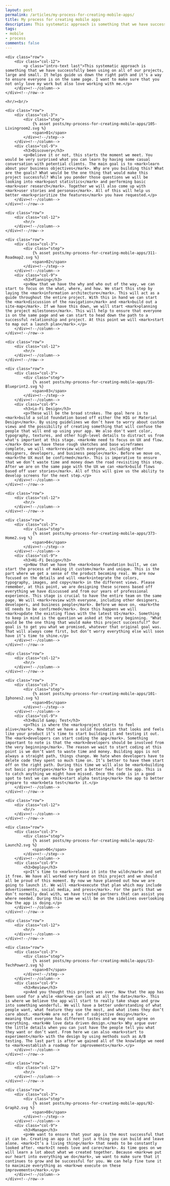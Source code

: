 ```yaml
---
layout: post
permalink: /articles/my-process-for-creating-mobile-apps/
title: My process for creating mobile apps
description: This systematic approach is something that we have successfully been using on all of our projects, large and small. It helps guide us down the right path and it's a way to ensure everyone is on the same page.
tags:
- mobile
- process
comments: false
---
```


<section id="process">

    <div class="row">
        <div class="col-12">
            <p class="intro-text last">This systematic approach is something that we have successfully been using on all of our projects, large and small. It helps guide us down the right path and it's a way to ensure everyone is on the same page. I want to make sure that you not only love my work but also love working with me.</p>
        </div><!--/column-->
    </div><!--/row-->

    <hr/><br/>

    <div class="row">
        <div class="col-3">
            <div class="step">
                {% asset posts/my-process-for-creating-mobile-apps/105-Livingroom2.svg %}
                <span>01</span>
            </div><!--/step-->
        </div><!--/column-->
        <div class="col-9">
            <h3>Discovery</h3>
            <p>Believe it or not, this starts the moment we meet. You would be very surprised what you can learn by having some casual conversation with potential clients. The main goal is to <mark>learn about your business objectives</mark>. Why are you building this? What are the goals? What would be the one thing that would make this project successful? While you ponder those questions we will be looking into <mark>past statistics</mark> and performing basic <mark>user research</mark>. Together we will also come up with <mark>user stories and personas</mark>. All of this will help us better <mark>prioritize the features</mark> you have requested.</p>
        </div><!--/column-->
    </div><!--/row-->

    <div class="row">
        <div class="col-12">
            <hr/>
        </div><!--/column-->
    </div><!--/row-->

    <div class="row">
        <div class="col-3">
            <div class="step">
                {% asset posts/my-process-for-creating-mobile-apps/311-Roadmap2.svg %}
                <span>02</span>
            </div><!--/step-->
        </div><!--/column-->
        <div class="col-9">
            <h3>Planning</h3>
            <p>Now that we have the why and who out of the way, we can start to focus on the what, where, and how. We start this step by laying the <mark>information architecture</mark>. This will act as a guide throughout the entire project. With this in hand we can start the <mark>discussion of the navigation</mark> and <mark>build out a site-map</mark>. If we have this down, we will start <mark>planning the project milestones</mark>. This will help to ensure that everyone is on the same page and we can start to head down the path to a successful relationship and project. At this point we will <mark>start to map out a launch plan</mark>.</p>
        </div><!--/column-->
    </div><!--/row-->

    <div class="row">
        <div class="col-12">
            <hr/>
        </div><!--/column-->
    </div><!--/row-->

    <div class="row">
        <div class="col-3">
            <div class="step">
                {% asset posts/my-process-for-creating-mobile-apps/35-Blueprint2.svg %}
                <span>03</span>
            </div><!--/step-->
        </div><!--/column-->
        <div class="col-9">
            <h3>Lo-Fi Design</h3>
            <p>These will be the broad strokes. The goal here is to <mark>build a solid foundation based off either the HIG or Material Design</mark>. By using guidelines we don’t have to worry about custom views and the possibility of creating something that will confuse the people that will end up using your app. We also don't want color, typography, textures, and other high-level details to distract us from what's important at this stage. <mark>We need to focus on UX and flow.</mark> Once we have these rough sketches and base wireframes complete, we will <mark>review with everyone, including other designers, developers, and business people</mark>. Before we move on, <mark>the UX must be confirmed</mark>. This is imperative to ensure that we don’t waste time and money down the road revisiting this step. After we are on the same page with the UX we can <mark>build flows based off user stories</mark>. All of this will give us the ability to develop screens for the next step.</p>
        </div><!--/column-->
    </div><!--/row-->

    <div class="row">
        <div class="col-12">
            <hr/>
        </div><!--/column-->
    </div><!--/row-->

    <div class="row">
        <div class="col-3">
            <div class="step">
                {% asset posts/my-process-for-creating-mobile-apps/373-Home2.svg %}
                <span>04</span>
            </div><!--/step-->
        </div><!--/column-->
        <div class="col-9">
            <h3>Hi-Fi Design</h3>
            <p>Now that we have the <mark>base foundation built, we can start the process of making it custom</mark> and unique. This is the part where we get a sense of the product becoming real. We are now focused on the details and will <mark>integrate the colors, typography, images, and copy</mark> in the different views. Please remember, at this point, we are designing these screens based off everything we have discussed and from our years of professional experience. This stage is crucial to have the entire team on the same page. We will <mark>review with everyone, including other designers, developers, and business people</mark>. Before we move on, <mark>the UI needs to be confirmed</mark>. Once this happens we will <mark>update the existing flows with the latest UI</mark>. Something to keep in mind is the question we asked at the very beginning. "What would be the one thing that would make this project successful?” Our goal is to get you what we promised, whatever that original goal was. That will always come first, but don’t worry everything else will soon have it’s time to shine.</p>
        </div><!--/column-->
    </div><!--/row-->

    <div class="row">
        <div class="col-12">
            <hr/>
        </div><!--/column-->
    </div><!--/row-->

    <div class="row">
        <div class="col-3">
            <div class="step">
                {% asset posts/my-process-for-creating-mobile-apps/101-Iphones2.svg %}
                <span>05</span>
            </div><!--/step-->
        </div><!--/column-->
        <div class="col-9">
            <h3>Build &amp; Test</h3>
            <p>This is where the <mark>project starts to feel alive</mark>. Now that we have a solid foundation that looks and feels like your product it’s time to start building it and testing it out. The <mark>developers can start coding the app</mark>. Something important to note is that the <mark>developers should be involved from the very beginning</mark>. The reason we wait to start coding at this point is we don’t want to waste time and money. Building apps is not always a straight path, things change. We hate when developers have to delete code they spent so much time on. It’s better to have them start off on the right path. During this time we will also be <mark>building out basic prototypes</mark> to get a better feel for the app. This is to catch anything we might have missed. Once the code is in a good spot to test we can <mark>start alpha testing</mark> the app to better prepare to <mark>beta test</mark> it.</p>
        </div><!--/column-->
    </div><!--/row-->

    <div class="row">
        <div class="col-12">
            <hr/>
        </div><!--/column-->
    </div><!--/row-->

    <div class="row">
        <div class="col-3">
            <div class="step">
                {% asset posts/my-process-for-creating-mobile-apps/32-Launch2.svg %}
                <span>06</span>
            </div><!--/step-->
        </div><!--/column-->
        <div class="col-9">
            <h3>Deploy</h3>
            <p>It’s time to <mark>release it into the wild</mark> and set it free. We have all worked very hard on this project and we should all be proud of this moment. By now we have planned out how we are going to launch it. We will <mark>execute that plan which may include advertisements, social media, and press</mark>. For the parts that we don’t normally deal with, we have trusted partners that can assist you where needed. During this time we will be on the sidelines overlooking how the app is doing.</p>
        </div><!--/column-->
    </div><!--/row-->

    <div class="row">
        <div class="col-12">
            <hr/>
        </div><!--/column-->
    </div><!--/row-->

    <div class="row">
        <div class="col-3">
            <div class="step">
                {% asset posts/my-process-for-creating-mobile-apps/13-TechPower2.svg %}
                <span>07</span>
            </div><!--/step-->
        </div><!--/column-->
        <div class="col-9">
            <h3>Review</h3>
            <p>And you thought this project was over. Now that the app has been used for a while <mark>we can look at all the data</mark>. This is where we believe the app will start to really take shape and grow into something wonderful. We will have a better understanding of what people want, what feature they use the most, and what items they don’t care about. <mark>We are not a fan of subjective design</mark>, meaning that everyone has different tastes and we may not agree on everything. <mark>We love data driven design.</mark> Why argue over the little details when you can just have the people tell you what they want or don’t want. From here we can also <mark>start to experiment</mark> with the design by using methods such as A/B testing. The last part is after we gained all of the knowledge we need to <mark>establish a roadmap for improvements</mark>.</p>
        </div><!--/column-->
    </div><!--/row-->

    <div class="row">
        <div class="col-12">
            <hr/>
        </div><!--/column-->
    </div><!--/row-->

    <div class="row">
        <div class="col-3">
            <div class="step">
                {% asset posts/my-process-for-creating-mobile-apps/92-Graph2.svg %}
                <span>08</span>
            </div><!--/step-->
        </div><!--/column-->
        <div class="col-9">
            <h3>Manage</h3>
            <p>We want to ensure that your app is the most successful that it can be. Creating an app is not just a thing you can build and leave alone. <mark>It’s a living thing</mark> that needs to be constantly looked after. <mark>It needs love and care</mark>. As time goes on we will learn a lot about what we created together. Because <mark>we put our heart into everything we do</mark>, we want to make sure that it continues to grow and be successful for you. We can help fine tune it to maximize everything as <mark>we execute on these improvements</mark>.</p>
        </div><!--/column-->
    </div><!--/row-->

</section>
